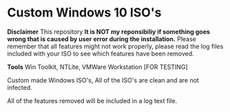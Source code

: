 # Custom Windows 10 ISO's

**Disclaimer**
This repository 
**It is NOT my reponsibiliy if something goes wrong that is caused by user error during the installation.** 
Please remember that all features might not work properly, please read the log files included with your ISO to see which features have been removed.

**Tools**
Win Toolkit,
NTLite,
VMWare Workstation [FOR TESTING]



Custom made Windows ISO's, All of the ISO's are clean and are not infected.

All of the features removed will be included in a log text file.




